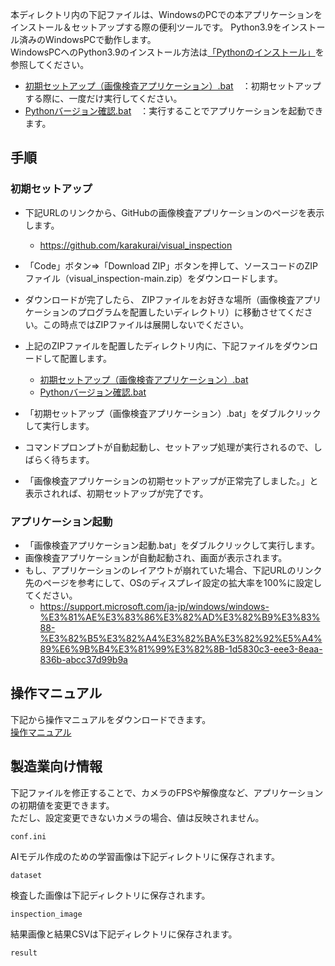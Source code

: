 本ディレクトリ内の下記ファイルは、WindowsのPCでの本アプリケーションをインストール＆セットアップする際の便利ツールです。
Python3.9をインストール済みのWindowsPCで動作します。  
WindowsPCへのPython3.9のインストール方法は[「Pythonのインストール」](https://learn.microsoft.com/ja-jp/windows/python/beginners#install-python)を参照してください。

 - [初期セットアップ（画像検査アプリケーション）.bat](https://github.com/karakurai/visual_inspection/blob/main/setup_on_windows_ja/%E5%88%9D%E6%9C%9F%E3%82%BB%E3%83%83%E3%83%88%E3%82%A2%E3%83%83%E3%83%97%EF%BC%88%E7%94%BB%E5%83%8F%E6%A4%9C%E6%9F%BB%E3%82%A2%E3%83%97%E3%83%AA%E3%82%B1%E3%83%BC%E3%82%B7%E3%83%A7%E3%83%B3%EF%BC%89.bat)　：初期セットアップする際に、一度だけ実行してください。
 - [Pythonバージョン確認.bat](https://github.com/karakurai/visual_inspection/blob/main/setup_on_windows_ja/%E7%94%BB%E5%83%8F%E6%A4%9C%E6%9F%BB%E3%82%A2%E3%83%97%E3%83%AA%E3%82%B1%E3%83%BC%E3%82%B7%E3%83%A7%E3%83%B3%E8%B5%B7%E5%8B%95.bat)　：実行することでアプリケーションを起動できます。

## 手順
### 初期セットアップ
 - 下記URLのリンクから、GitHubの画像検査アプリケーションのページを表示します。
   - https://github.com/karakurai/visual_inspection

 - 「Code」ボタン⇒「Download ZIP」ボタンを押して、ソースコードのZIPファイル（visual_inspection-main.zip）をダウンロードします。

 - ダウンロードが完了したら、 ZIPファイルをお好きな場所（画像検査アプリケーションのプログラムを配置したいディレクトリ）に移動させてください。この時点ではZIPファイルは展開しないでください。
 - 上記のZIPファイルを配置したディレクトリ内に、下記ファイルをダウンロードして配置します。
   - [初期セットアップ（画像検査アプリケーション）.bat](https://github.com/karakurai/visual_inspection/blob/main/setup_on_windows_ja/%E5%88%9D%E6%9C%9F%E3%82%BB%E3%83%83%E3%83%88%E3%82%A2%E3%83%83%E3%83%97%EF%BC%88%E7%94%BB%E5%83%8F%E6%A4%9C%E6%9F%BB%E3%82%A2%E3%83%97%E3%83%AA%E3%82%B1%E3%83%BC%E3%82%B7%E3%83%A7%E3%83%B3%EF%BC%89.bat)
   - [Pythonバージョン確認.bat](https://github.com/karakurai/visual_inspection/blob/main/setup_on_windows_ja/%E7%94%BB%E5%83%8F%E6%A4%9C%E6%9F%BB%E3%82%A2%E3%83%97%E3%83%AA%E3%82%B1%E3%83%BC%E3%82%B7%E3%83%A7%E3%83%B3%E8%B5%B7%E5%8B%95.bat)
 - 「初期セットアップ（画像検査アプリケーション）.bat」をダブルクリックして実行します。
 - コマンドプロンプトが自動起動し、セットアップ処理が実行されるので、しばらく待ちます。
 - 「画像検査アプリケーションの初期セットアップが正常完了しました。」と表示されれば、初期セットアップが完了です。

### アプリケーション起動
 - 「画像検査アプリケーション起動.bat」をダブルクリックして実行します。
 - 画像検査アプリケーションが自動起動され、画面が表示されます。
 - もし、アプリケーションのレイアウトが崩れていた場合、下記URLのリンク先のページを参考にして、OSのディスプレイ設定の拡大率を100%に設定してください。
   - https://support.microsoft.com/ja-jp/windows/windows-%E3%81%AE%E3%83%86%E3%82%AD%E3%82%B9%E3%83%88-%E3%82%B5%E3%82%A4%E3%82%BA%E3%82%92%E5%A4%89%E6%9B%B4%E3%81%99%E3%82%8B-1d5830c3-eee3-8eaa-836b-abcc37d99b9a

## 操作マニュアル
下記から操作マニュアルをダウンロードできます。  
[操作マニュアル](https://adfi.jp/wp-content/uploads/操作マニュアル.pdf)

## 製造業向け情報
下記ファイルを修正することで、カメラのFPSや解像度など、アプリケーションの初期値を変更できます。  
ただし、設定変更できないカメラの場合、値は反映されません。
```
conf.ini
```

AIモデル作成のための学習画像は下記ディレクトリに保存されます。
```
dataset
```

検査した画像は下記ディレクトリに保存されます。
```
inspection_image
```

結果画像と結果CSVは下記ディレクトリに保存されます。
```
result
```
